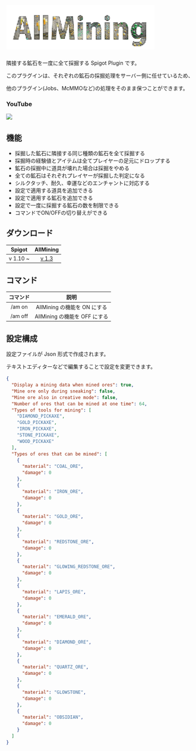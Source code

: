 # ![AllMining](./assets/AllMining.png)

隣接する鉱石を一度に全て採掘する Spigot Plugin です。

このプラグインは、それぞれの鉱石の採掘処理をサーバー側に任せているため、

他のプラグイン(Jobs、McMMOなど)の処理をそのまま保つことができます。

### YouTube

[![](http://img.youtube.com/vi/TZzIPO7CANE/0.jpg)](http://www.youtube.com/watch?v=TZzIPO7CANE)

## 機能

- 採掘した鉱石に隣接する同じ種類の鉱石を全て採掘する
- 採掘時の経験値とアイテムは全てプレイヤーの足元にドロップする
- 鉱石の採掘中に道具が壊れた場合は採掘をやめる
- 全ての鉱石はそれぞれプレイヤーが採掘した判定になる
- シルクタッチ、耐久、幸運などのエンチャントに対応する
- 設定で適用する道具を追加できる
- 設定で適用する鉱石を追加できる
- 設定で一度に採掘する鉱石の数を制限できる
- コマンドでON/OFFの切り替えができる

## ダウンロード

| Spigot | AllMining |
| :----: | :-------: |
| v 1.10 ~ | [v 1.3](https://github.com/MasahiroSaito/AllMining/releases/tag/1.3) |

## コマンド

| コマンド | 説明                          |
| :------: | :---------------------------: |
| /am on   | AllMining の機能を ON にする  |
| /am off  | AllMining の機能を OFF にする |

## 設定構成

設定ファイルが Json 形式で作成されます。

テキストエディターなどで編集することで設定を変更できます。

```json
{
  "Display a mining data when mined ores": true,
  "Mine ore only during sneaking": false,
  "Mine ore also in creative mode": false,
  "Number of ores that can be mined at one time": 64,
  "Types of tools for mining": [
    "DIAMOND_PICKAXE",
    "GOLD_PICKAXE",
    "IRON_PICKAXE",
    "STONE_PICKAXE",
    "WOOD_PICKAXE"
  ],
  "Types of ores that can be mined": [
    {
      "material": "COAL_ORE",
      "damage": 0
    },
    {
      "material": "IRON_ORE",
      "damage": 0
    },
    {
      "material": "GOLD_ORE",
      "damage": 0
    },
    {
      "material": "REDSTONE_ORE",
      "damage": 0
    },
    {
      "material": "GLOWING_REDSTONE_ORE",
      "damage": 0
    },
    {
      "material": "LAPIS_ORE",
      "damage": 0
    },
    {
      "material": "EMERALD_ORE",
      "damage": 0
    },
    {
      "material": "DIAMOND_ORE",
      "damage": 0
    },
    {
      "material": "QUARTZ_ORE",
      "damage": 0
    },
    {
      "material": "GLOWSTONE",
      "damage": 0
    },
    {
      "material": "OBSIDIAN",
      "damage": 0
    }
  ]
}
```
